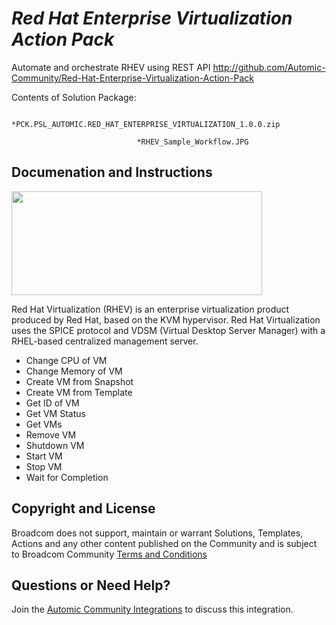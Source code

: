 *Red Hat Enterprise Virtualization Action Pack*
=============


Automate and orchestrate RHEV using REST API
http://github.com/Automic-Community/Red-Hat-Enterprise-Virtualization-Action-Pack

<!-- List of attached files -->
Contents of Solution Package:

						
								*PCK.PSL_AUTOMIC.RED_HAT_ENTERPRISE_VIRTUALIZATION_1.0.0.zip
								
								*RHEV_Sample_Workflow.JPG
								
						


Documenation and Instructions
---

<p><img src="https://upload.wikimedia.org/wikipedia/en/thumb/6/6c/RedHat.svg/1280px-RedHat.svg.png" alt="" width="401" height="166" /></p>
<p><span class="_Tgc">Red Hat Virtualization (RHEV) is an enterprise virtualization product produced by Red Hat, based on the KVM hypervisor. Red Hat Virtualization uses the SPICE protocol and VDSM (Virtual Desktop Server Manager) with a RHEL-based centralized management server.</span></p>
<ul>
<li>Change CPU of VM</li>
<li>Change Memory of VM</li>
<li>Create VM from Snapshot</li>
<li>Create VM from Template</li>
<li>Get ID of VM</li>
<li>Get VM Status</li>
<li>Get VMs</li>
<li>Remove VM</li>
<li>Shutdown VM</li>
<li>Start VM</li>
<li>Stop VM</li>
<li>Wait for Completion</li>
</ul>

Copyright and License
---

Broadcom does not support, maintain or warrant Solutions, Templates, Actions and any other content published on the Community and is subject to Broadcom Community [Terms and Conditions](https://community.broadcom.com/termsandconditions)


Questions or Need Help? 
---
Join the [Automic Community Integrations](https://community.broadcom.com/communities/community-home?CommunityKey=83e49dd4-b93e-464a-a343-2bb1e51c13ec) to discuss this integration.
